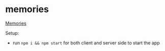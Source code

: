# memories
[Memories](https://i.ibb.co/Z8Y0CJv/Screenshot-2020-10-30-at-11-10-04.png)

Setup:
- run ```npm i && npm start``` for both client and server side to start the app
